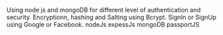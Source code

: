 Using node js and mongoDB for different level of authentication and security. 
Encryptionn, hashing and Salting using Bcrypt.
SignIn or SignUp using Google or Facebook. 
nodeJs expessJs mongoDB passportJS
